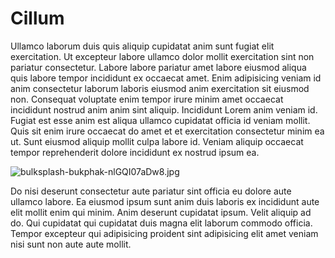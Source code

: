 # Cillum

Ullamco laborum duis quis aliquip cupidatat anim sunt fugiat elit exercitation. Ut excepteur labore ullamco dolor mollit exercitation sint non pariatur consectetur. Labore labore pariatur amet labore eiusmod aliqua quis labore tempor incididunt ex occaecat amet. Enim adipisicing veniam id anim consectetur laborum laboris eiusmod anim exercitation sit eiusmod non. Consequat voluptate enim tempor irure minim amet occaecat incididunt nostrud anim anim sint aliquip. Incididunt Lorem anim veniam id. Fugiat est esse anim est aliqua ullamco cupidatat officia id veniam mollit. Quis sit enim irure occaecat do amet et et exercitation consectetur minim ea ut. Sunt eiusmod aliquip mollit culpa labore id. Veniam aliquip occaecat tempor reprehenderit dolore incididunt ex nostrud ipsum ea.

<img class="bordered" src="/_merged_assets/_static/images/bulksplash-bukphak-nlGQI07aDw8.jpg" alt="bulksplash-bukphak-nlGQI07aDw8.jpg" />

Do nisi deserunt consectetur aute pariatur sint officia eu dolore aute ullamco labore. Ea eiusmod ipsum sunt anim duis laboris ex incididunt aute elit mollit enim qui minim. Anim deserunt cupidatat ipsum. Velit aliquip ad do. Qui cupidatat qui cupidatat duis magna elit laborum commodo officia. Tempor excepteur qui adipisicing proident sint adipisicing elit amet veniam nisi sunt non aute aute mollit.